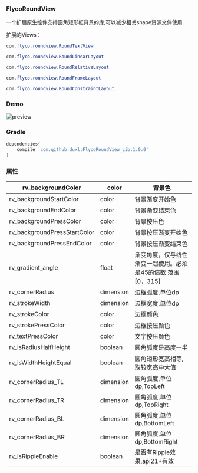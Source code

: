 ### FlycoRoundView

一个扩展原生控件支持圆角矩形框背景的库,可以减少相关shape资源文件使用.

扩展的Views：

```java
com.flyco.roundview.RoundTextView
```

```java
com.flyco.roundview.RoundLinearLayout
```

```java
com.flyco.roundview.RoundRelativeLayout
```

```java
com.flyco.roundview.RoundFrameLayout
```

```java
com.flyco.roundview.RoundConstraintLayout
```



### Demo

![preview](https://github.com/duxl/FlycoRoundView/blob/master/preview.gif)

### Gradle

```groovy
dependencies{
    compile 'com.github.duxl:FlycoRoundView_Lib:1.0.0'
}
```

### 属性

| rv_backgroundColor           | color     | 背景色                                                      |
| ---------------------------- | --------- | ----------------------------------------------------------- |
| rv_backgroundStartColor      | color     | 背景渐变开始色                                              |
| rv_backgroundEndColor        | color     | 背景渐变结束色                                              |
| rv_backgroundPressColor      | color     | 背景按压色                                                  |
| rv_backgroundPressStartColor | color     | 背景按压渐变开始色                                          |
| rv_backgroundPressEndColor   | color     | 背景按压渐变结束色                                          |
| rv_gradient_angle            | float     | 渐变角度，仅与线性渐变一起使用。必须是45的倍数 范围[0，315] |
| rv_cornerRadius              | dimension | 边框弧度,单位dp                                             |
| rv_strokeWidth               | dimension | 边框宽度,单位dp                                             |
| rv_strokeColor               | color     | 边框颜色                                                    |
| rv_strokePressColor          | color     | 边框按压颜色                                                |
| rv_textPressColor            | color     | 文字按压颜色                                                |
| rv_isRadiusHalfHeight        | boolean   | 圆角弧度是高度一半                                          |
| rv_isWidthHeightEqual        | boolean   | 圆角矩形宽高相等,取较宽高中大值                             |
| rv_cornerRadius_TL           | dimension | 圆角弧度,单位dp,TopLeft                                     |
| rv_cornerRadius_TR           | dimension | 圆角弧度,单位dp,TopRight                                    |
| rv_cornerRadius_BL           | dimension | 圆角弧度,单位dp,BottomLeft                                  |
| rv_cornerRadius_BR           | dimension | 圆角弧度,单位dp,BottomRight                                 |
| rv_isRippleEnable            | boolean   | 是否有Ripple效果,api21+有效                                 |



